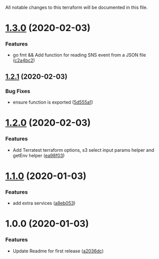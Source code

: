 All notable changes to this terraform will be documented in this file.

# [1.3.0](https://github.com/JoshiiSinfield/go-helpers/compare/v1.2.1...v1.3.0) (2020-02-03)


### Features

* go fmt && Add function for reading SNS event from a JSON file ([c2a4bc2](https://github.com/JoshiiSinfield/go-helpers/commit/c2a4bc213b302d489e4394193c8c038634171c59))

## [1.2.1](https://github.com/JoshiiSinfield/go-helpers/compare/v1.2.0...v1.2.1) (2020-02-03)


### Bug Fixes

* ensure function is exported ([5d555a1](https://github.com/JoshiiSinfield/go-helpers/commit/5d555a1a02086d7e489e5a9b2652549969adde3f))

# [1.2.0](https://github.com/JoshiiSinfield/go-helpers/compare/v1.1.0...v1.2.0) (2020-02-03)


### Features

* Add Terratest terraform options, s3 select input params helper and getEnv helper ([ea98f03](https://github.com/JoshiiSinfield/go-helpers/commit/ea98f0343842b1520fbcdf3369794c79bb25792a))

# [1.1.0](https://github.com/JoshiiSinfield/go-helpers/compare/v1.0.0...v1.1.0) (2020-01-03)


### Features

* add extra services ([a8eb053](https://github.com/JoshiiSinfield/go-helpers/commit/a8eb053df62159303b742f99645fabc55ece4ad9))

# 1.0.0 (2020-01-03)


### Features

* Update Readme for first release ([a2036dc](https://github.com/JoshiiSinfield/go-helpers/commit/a2036dcb38050db3ce0e64badeb54e2934f24803))
